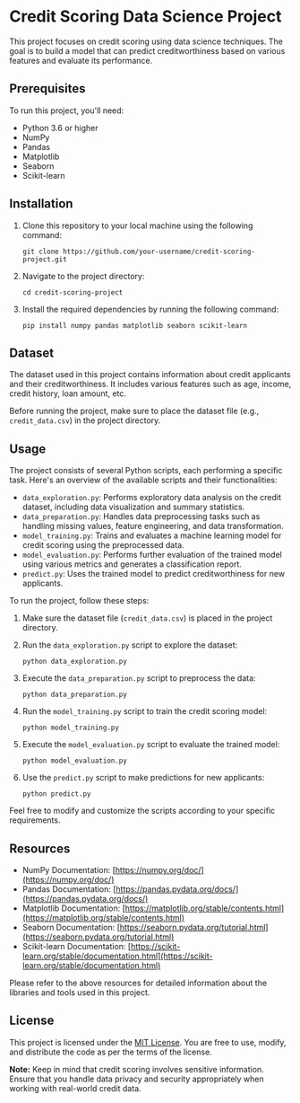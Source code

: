 # Credit Scoring Data Science Project

This project focuses on credit scoring using data science techniques. The goal is to build a model that can predict creditworthiness based on various features and evaluate its performance.

## Prerequisites

To run this project, you'll need:

- Python 3.6 or higher
- NumPy
- Pandas
- Matplotlib
- Seaborn
- Scikit-learn

## Installation

1. Clone this repository to your local machine using the following command:
   ```
   git clone https://github.com/your-username/credit-scoring-project.git
   ```

2. Navigate to the project directory:
   ```
   cd credit-scoring-project
   ```

3. Install the required dependencies by running the following command:
   ```
   pip install numpy pandas matplotlib seaborn scikit-learn
   ```

## Dataset

The dataset used in this project contains information about credit applicants and their creditworthiness. It includes various features such as age, income, credit history, loan amount, etc.

Before running the project, make sure to place the dataset file (e.g., `credit_data.csv`) in the project directory.

## Usage

The project consists of several Python scripts, each performing a specific task. Here's an overview of the available scripts and their functionalities:

- `data_exploration.py`: Performs exploratory data analysis on the credit dataset, including data visualization and summary statistics.
- `data_preparation.py`: Handles data preprocessing tasks such as handling missing values, feature engineering, and data transformation.
- `model_training.py`: Trains and evaluates a machine learning model for credit scoring using the preprocessed data.
- `model_evaluation.py`: Performs further evaluation of the trained model using various metrics and generates a classification report.
- `predict.py`: Uses the trained model to predict creditworthiness for new applicants.

To run the project, follow these steps:

1. Make sure the dataset file (`credit_data.csv`) is placed in the project directory.

2. Run the `data_exploration.py` script to explore the dataset:
   ```
   python data_exploration.py
   ```

3. Execute the `data_preparation.py` script to preprocess the data:
   ```
   python data_preparation.py
   ```

4. Run the `model_training.py` script to train the credit scoring model:
   ```
   python model_training.py
   ```

5. Execute the `model_evaluation.py` script to evaluate the trained model:
   ```
   python model_evaluation.py
   ```

6. Use the `predict.py` script to make predictions for new applicants:
   ```
   python predict.py
   ```

Feel free to modify and customize the scripts according to your specific requirements.

## Resources

- NumPy Documentation: [https://numpy.org/doc/](https://numpy.org/doc/)
- Pandas Documentation: [https://pandas.pydata.org/docs/](https://pandas.pydata.org/docs/)
- Matplotlib Documentation: [https://matplotlib.org/stable/contents.html](https://matplotlib.org/stable/contents.html)
- Seaborn Documentation: [https://seaborn.pydata.org/tutorial.html](https://seaborn.pydata.org/tutorial.html)
- Scikit-learn Documentation: [https://scikit-learn.org/stable/documentation.html](https://scikit-learn.org/stable/documentation.html)

Please refer to the above resources for detailed information about the libraries and tools used in this project.

## License

This project is licensed under the [MIT License](LICENSE). You are free to use, modify, and distribute the code as per the terms of the license.

**Note:** Keep in mind that credit scoring involves sensitive information. Ensure that you handle data privacy and security appropriately when working with real-world credit data.
